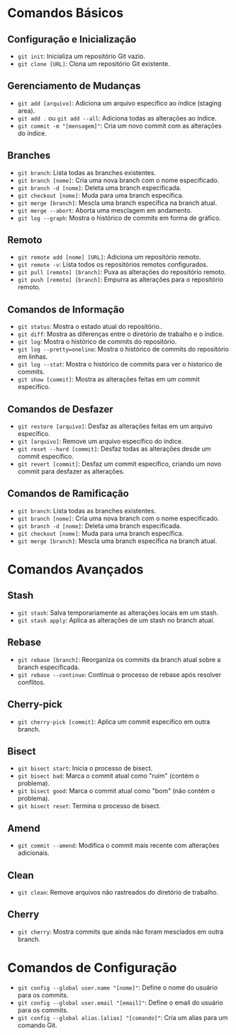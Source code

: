 # Comandos Básicos

## Configuração e Inicialização

- `git init`: Inicializa um repositório Git vazio.
- `git clone [URL]`: Clona um repositório Git existente.

## Gerenciamento de Mudanças

- `git add [arquivo]`: Adiciona um arquivo específico ao índice (staging area).
- `git add .` ou `git add --all`: Adiciona todas as alterações ao índice.
- `git commit -m "[mensagem]"`: Cria um novo commit com as alterações do índice.

## Branches

- `git branch`: Lista todas as branches existentes.
- `git branch [nome]`: Cria uma nova branch com o nome especificado.
- `git branch -d [nome]`: Deleta uma branch especificada.
- `git checkout [nome]`: Muda para uma branch específica.
- `git merge [branch]`: Mescla uma branch específica na branch atual.
- `git merge --abort`: Aborta uma mesclagem em andamento.
- `git log --graph`: Mostra o histórico de commits em forma de gráfico.

## Remoto

- `git remote add [nome] [URL]`: Adiciona um repositório remoto.
- `git remote -v`: Lista todos os repositórios remotos configurados.
- `git pull [remoto] [branch]`: Puxa as alterações do repositório remoto.
- `git push [remoto] [branch]`: Empurra as alterações para o repositório remoto.

## Comandos de Informação

- `git status`: Mostra o estado atual do repositório..
- `git diff`: Mostra as diferenças entre o diretório de trabalho e o índice.
- `git log`: Mostra o histórico de commits do repositório.
- `git log --pretty=oneline`: Mostra o histórico de commits do repositório em linhas.
- `git log --stat`: Mostra o histórico de commits para ver o historico de commits.
- `git show [commit]`: Mostra as alterações feitas em um commit específico.

## Comandos de Desfazer

- `git restore [arquivo]`: Desfaz as alterações feitas em um arquivo específico.
- `git [arquivo]`: Remove um arquivo específico do índice.
- `git reset --hard [commit]`: Desfaz todas as alterações desde um commit específico.
- `git revert [commit]`: Desfaz um commit específico, criando um novo commit para desfazer as alterações.

## Comandos de Ramificação

- `git branch`: Lista todas as branches existentes.
- `git branch [nome]`: Cria uma nova branch com o nome especificado.
- `git branch -d [nome]`: Deleta uma branch especificada.
- `git checkout [nome]`: Muda para uma branch específica.
- `git merge [branch]`: Mescla uma branch específica na branch atual.

# Comandos Avançados

## Stash

- `git stash`: Salva temporariamente as alterações locais em um stash.
- `git stash apply`: Aplica as alterações de um stash no branch atual.

## Rebase

- `git rebase [branch]`: Reorganiza os commits da branch atual sobre a branch especificada.
- `git rebase --continue`: Continua o processo de rebase após resolver conflitos.

## Cherry-pick

- `git cherry-pick [commit]`: Aplica um commit específico em outra branch.

## Bisect

- `git bisect start`: Inicia o processo de bisect.
- `git bisect bad`: Marca o commit atual como "ruim" (contém o problema).
- `git bisect good`: Marca o commit atual como "bom" (não contém o problema).
- `git bisect reset`: Termina o processo de bisect.

## Amend

- `git commit --amend`: Modifica o commit mais recente com alterações adicionais.

## Clean

- `git clean`: Remove arquivos não rastreados do diretório de trabalho.

## Cherry 

- `git cherry`: Mostra commits que ainda não foram mesclados em outra branch. 

# Comandos de Configuração

- `git config --global user.name "[nome]"`: Define o nome do usuário para os commits.
- `git config --global user.email "[email]"`: Define o email do usuário para os commits.
- `git config --global alias.[alias] "[comando]"`: Cria um alias para um comando Git.

